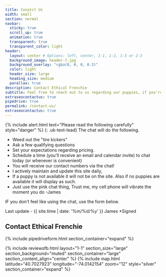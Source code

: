 ```yaml
---
title: Conatct Us
width: small
section: normal
navbar:
  sticky: true
  scroll_up: true
  animation: true
  transparent: true
  transparent_color: light
header:
  layout: center # Options: left, center, 1-1, 1-2, 1-3 or 2-3
  background_image: header-7.jpg
  background_overlay: "rgba(0, 0, 0, 0.3)"
  color: light
  header_size: large
  heading_size: medium
  parallax: true
description: Contact Ethical Frenchie
subtitle: Feel free to reach out to us regarding our puppies, if you're only now, use the chat!
extraseocontactus: true
pipedrive: true
permalink: /contact-us/
extraseocontactus: true
---
```


{% include alert.html text="Please read the following carefully" style="danger" %}
{: .uk-text-lead}
 The chat will do the following.
 - Weed out the "tire kickers"
 - Ask a few qualifying questions
 - Set your expectations regarding pricing.
 - Schedule a time (you'll receive an email and calendar invite) to chat today (or whenever is convenient)
 - You will receive our contact numbers via the chat! 
 - I actively maintain and update this site daily, 
 - If a puppy is not available it will not be on the site. Also if no puppies are available it will display as such. 
 - Just use the pink chat thing, Trust me, my cell phone will vibrate the moment you do -James

 IF you don't feel like using the chat, use the form below.
 
  Last update - {{ site.time | date: '%m/%d/%y' }} James  *Signed 


## Contact Ethical Frenchie
{% include pipedriveform.html section_container="expand" %}



{% include reviewsfb.html 
   layout="1-1"
  section_size="large"
  section_background="muted"
  section_container="large"
  section_content_align="center"
%}
{% include map.html 
  latitude="40.7027923" 
  longitude="-74.0142154" 
  zoom="12" 
  style="silver" 
  section_container="expand"
  %}

